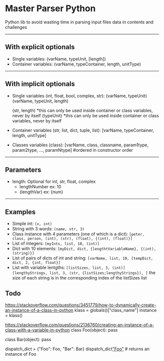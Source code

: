 # Master Parser Python

Python lib to avoid wasting time in parsing input files data in contents and challenges

---

## With explicit optionals

- Single variables:
(varName, typeUnit, [length])
- Container variables:
    (varName, typeContainer, length, unitType)

---

## With implicit optionals

- Single variables (int, float, bool, complex, str):
    (varName, typeUnit)
    (varName, typeUnit, length)
    
    (str, length)               *this can only be used inside container or class variables, never by itself
    (typeUnit)                  *this can only be used inside container or class variables, never by itself
- Container variables (str, list, dict, tuple, list):
    [varName, typeContainer, length, unitType]
- Classes variables (class):
    [varName, class, classname, param1type, param2type, ..., paramNtype] #ordered in constructor order

---

## Parameters

- length:
    Optional for int, str, float, complex
    - lengthNumber  ex: 10
    - {lengthVar}   ex: {num}

---

## Examples

- Simple int:
`(x, int)`
- String with 3 words:
`(name, str, 3)`
- Class instance with 4 parameters (one of which is a dict):
`[peter, class, person, (int), (str), (float), {(int), (float)}]`
- List of integers:
`[myInts, list, 10, (int)]`
- Dict with 10 elements:
`[myDict, dict, {lengthtVariableName}, {(int), (string)}]`
- List of pairs of dicts of int and string:
`[varName, list, 10, [tempDict, dict, 2, {int, float}]`
- List with variable lentgths:
`[listSizes, list, 3, (int)]`
`[lengthyStrings, list, 3, (str, {listSizes;lengthyStrings}), ]` the size of each string is in the corresponding index of the listSizes list

## Todo

https://stackoverflow.com/questions/3451779/how-to-dynamically-create-an-instance-of-a-class-in-python
klass = globals()["class_name"]
instance = klass()

https://stackoverflow.com/questions/2136760/creating-an-instance-of-a-class-with-a-variable-in-python
class Foo(object):
    pass

class Bar(object):
    pass

dispatch_dict = {"Foo": Foo, "Bar": Bar}
dispatch_dict["Foo"]() # returns an instance of Foo